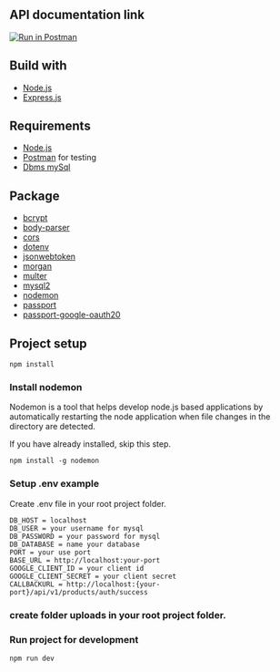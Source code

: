 ## API documentation link

[![Run in Postman](https://run.pstmn.io/button.svg)](https://documenter.getpostman.com/view/12255985/TVzYetS7)

## Build with
* [Node.js](https://nodejs.org/en/)
* [Express.js](https://expressjs.com/)

## Requirements
* [Node.js](https://nodejs.org/en/)
* [Postman](https://www.getpostman.com/) for testing
* [Dbms mySql](db_sipPos.sql)

## Package
* [bcrypt](https://www.npmjs.com/package/bcrypt)
* [body-parser](https://www.npmjs.com/package/body-parser)
* [cors](https://www.npmjs.com/package/cors)
* [dotenv](https://www.npmjs.com/package/dotenv)
* [jsonwebtoken](https://www.npmjs.com/package/jsonwebtoken)
* [morgan](https://www.npmjs.com/package/morgan)
* [multer](https://www.npmjs.com/package/multer)
* [mysql2](https://www.npmjs.com/package/mysql2)
* [nodemon](https://www.npmjs.com/package/nodemon)
* [passport](https://www.npmjs.com/package/passport)
* [passport-google-oauth20](https://www.npmjs.com/package/passport-google-oauth20)

## Project setup

```
npm install
```

### Install nodemon

Nodemon is a tool that helps develop node.js based applications by automatically restarting the node application when file changes in the directory are detected.

If you have already installed, skip this step.

```
npm install -g nodemon
```

### Setup .env example

Create .env file in your root project folder.

```
DB_HOST = localhost
DB_USER = your username for mysql
DB_PASSWORD = your password for mysql
DB_DATABASE = name your database
PORT = your use port
BASE_URL = http://localhost:your-port
GOOGLE_CLIENT_ID = your client id
GOOGLE_CLIENT_SECRET = your client secret
CALLBACKURL = http://localhost:{your-port}/api/v1/products/auth/success
```
### create folder uploads in your root project folder.
### Run project for development

```
npm run dev
```

